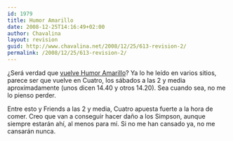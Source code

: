 ```yaml
---
id: 1979
title: Humor Amarillo
date: 2008-12-25T14:16:49+02:00
author: Chavalina
layout: revision
guid: http://www.chavalina.net/2008/12/25/613-revision-2/
permalink: /2008/12/25/613-revision-2/
---
```

¿Será verdad que <a href="http://www.microsiervos.com/archivo/peliculas-tv/humor-amarillo-en-cuatro.html" target="_blank">vuelve Humor Amarillo</a>? Ya lo he leído en varios sitios, parece ser que vuelve en Cuatro, los sábados a las 2 y media aproximadamente (unos dicen 14.40 y otros 14.20). Sea cuando sea, no me lo pienso perder.

Entre esto y Friends a las 2 y media, Cuatro apuesta fuerte a la hora de comer. Creo que van a conseguir hacer daño a los Simpson, aunque siempre estarán ahí, al menos para mí. Si no me han cansado ya, no me cansarán nunca.
